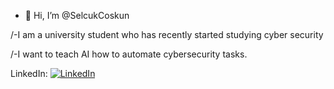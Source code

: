 - 👋 Hi, I’m @SelcukCoskun

/-I am a university student who has recently started studying cyber security

/-I want to teach AI how to automate cybersecurity tasks.

LinkedIn: [![LinkedIn](https://img.shields.io/badge/-LinkedIn-0077B5?style=flat-square&logo=linkedin&logoColor=white)](www.linkedin.com/in/selçuk-coşkun-282935299)
<!---
SelcukCoskun/SelcukCoskun is a ✨ special ✨ repository because its `README.md` (this file) appears on your GitHub profile.
You can click the Preview link to take a look at your changes.
--->
